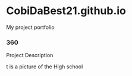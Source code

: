 # CobiDaBest21.github.io
My project portfolio

### 360

<script src='//vizor.io/static/scripts/vizor-360-embed.js' data-vizorurl='//vizor.io/embed/cobi/ehs'></script>

Project Description

t is a picture of the High school
